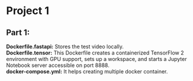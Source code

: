 # Project 1
## Part 1:
__Dockerfile.fastapi:__ Stores the test video locally. <br>
__Dockerfile.tensor:__  This Dockerfile creates a containerized TensorFlow 2 environment with GPU support, sets up a workspace, and starts a Jupyter Notebook server accessible on port 8888.<br>
__docker-compose.yml:__ It helps creating multiple docker container.<br>
